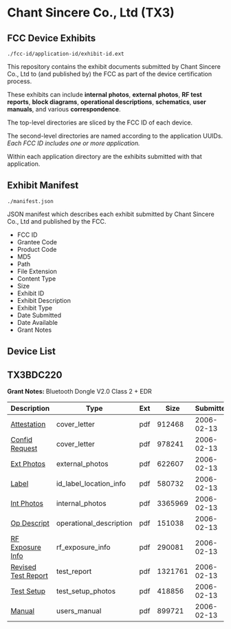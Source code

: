 # Chant Sincere Co., Ltd (TX3)
## FCC Device Exhibits

```
./fcc-id/application-id/exhibit-id.ext
```

This repository contains the exhibit documents submitted by Chant Sincere Co., Ltd to (and published by) the FCC as part of the device certification process.

These exhibits can include **internal photos**, **external photos**, **RF test reports**, **block diagrams**, **operational descriptions**, **schematics**, **user manuals**, and various **correspondence**.

The top-level directories are sliced by the FCC ID of each device.

The second-level directories are named according to the application UUIDs. *Each FCC ID includes one or more application.*

Within each application directory are the exhibits submitted with that application. 

## Exhibit Manifest

```
./manifest.json
```

JSON manifest which describes each exhibit submitted by Chant Sincere Co., Ltd and published by the FCC.

- FCC ID
- Grantee Code
- Product Code
- MD5
- Path
- File Extension
- Content Type
- Size
- Exhibit ID
- Exhibit Description
- Exhibit Type
- Date Submitted
- Date Available
- Grant Notes

## Device List
## TX3BDC220
**Grant Notes:** Bluetooth Dongle V2.0 Class 2 + EDR

| Description | Type | Ext | Size | Submitted | Available |
| ----------- | ---- | --- | ---- | --------- | --------- |
| [Attestation](TX3BDC220/bf2a98b21f3040e91f3c2a6b3fc136ee/628414.pdf) | cover_letter | pdf | 912468 | 2006-02-13 | 2006-02-13 |
| [Confid Request](TX3BDC220/bf2a98b21f3040e91f3c2a6b3fc136ee/628415.pdf) | cover_letter | pdf | 978241 | 2006-02-13 | 2006-02-13 |
| [Ext Photos](TX3BDC220/bf2a98b21f3040e91f3c2a6b3fc136ee/628417.pdf) | external_photos | pdf | 622607 | 2006-02-13 | 2006-02-13 |
| [Label](TX3BDC220/bf2a98b21f3040e91f3c2a6b3fc136ee/628419.pdf) | id_label_location_info | pdf | 580732 | 2006-02-13 | 2006-02-13 |
| [Int Photos](TX3BDC220/bf2a98b21f3040e91f3c2a6b3fc136ee/628418.pdf) | internal_photos | pdf | 3365969 | 2006-02-13 | 2006-02-13 |
| [Op Descript](TX3BDC220/bf2a98b21f3040e91f3c2a6b3fc136ee/628420.pdf) | operational_description | pdf | 151038 | 2006-02-13 | 2006-02-13 |
| [RF Exposure Info](TX3BDC220/bf2a98b21f3040e91f3c2a6b3fc136ee/628421.pdf) | rf_exposure_info | pdf | 290081 | 2006-02-13 | 2006-02-13 |
| [Revised Test Report](TX3BDC220/bf2a98b21f3040e91f3c2a6b3fc136ee/628423.pdf) | test_report | pdf | 1321761 | 2006-02-13 | 2006-02-13 |
| [Test Setup](TX3BDC220/bf2a98b21f3040e91f3c2a6b3fc136ee/628424.pdf) | test_setup_photos | pdf | 418856 | 2006-02-13 | 2006-02-13 |
| [Manual](TX3BDC220/bf2a98b21f3040e91f3c2a6b3fc136ee/628425.pdf) | users_manual | pdf | 899721 | 2006-02-13 | 2006-02-13 |
